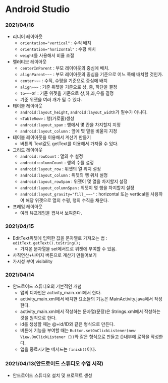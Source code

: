 # Android Studio

### 2021/04/16

- 리니어 레이아웃
  - `orientation="vertical"` : 수직 배치
  - `orientation="horizontal"` : 수평 배치
  - `weight`를 사용해서 비율 조절
- 렐러티브 레이아웃
  - `centerInParent` : 부모 레이아웃의 중심에 배치.
  - `alignParent~~~` : 부모 레이아웃의 중심을 기준으로 어느 쪽에 배치할 것인가.<br><!--(Top, Bottom, Left, Right)-->
  - `center~~~` : 수직, 수평을 기준으로 중심에 배치<br><!--(Vertical, Horizontal)-->
  - `align~~~` : 기준 위젯을 기준으로 상, 중, 하단을 결정<br><!--(Top, Baseline, Bottom)-->
  - `to~~~Of` : 기준 위젯을 기준으로 상,하,좌,우를 결정<br><!--(above, below, Left, Right)-->
  - 기준 위젯을 여러 개가 될 수 있다.
- 테이블 레이아웃
  - `android:layout_height`, `android:layout_width`가 필수가 아니다.
  - `<TableRow>` : 행(가로줄)생성
  - `android:layout_span` : 행에서 몇 칸을 차지할지 지정
  - `android:layout_column` : 앞에 몇 열을 비울지 지정<br><!--(Bootstrap의 offset과 비슷함.)-->
- 테이블 레이아웃을 이용해서 계산기 만들기
  - 버튼의 Text값도 getText를 이용해서 가져올 수 있다.
- 그리드 레이아웃
  - `android:rowCount` : 열의 수 설정
  - `android:columnCount` : 행의 수를 설정
  - `android:layout_row` : 위젯의 열 위치 설정
  - `android:layout_column` : 위젯의 행 위치 설정
  - `android:layout_rowSpan` : 위젯이 몇 열을 차지할지 설정
  - `android:layout_columnSpan` : 위젯이 몇 행을 차지할지 설정
  - `android:layout_gravity="fill_~~~"` : horizontal 또는 vertical을 사용하여 해당 위젯으로 열의 수평, 행의 수직을 채운다.
- 프레임 레이아웃
  - 여러 뷰프레임을 겹쳐서 보여준다.

### 2021/04/15

- EditText위젯에 입력한 값을 문자열로 가져오는 법 : `editText.getText().toString();`
  - 가져온 문자열을 set메서드로 위젯에 부여할 수 있음.
- 사칙연산+나머지 버튼으로 계산기 만들어보기
- 가시성 부여 visibility

### 2021/04/14

- 안드로이드 스튜디오의 기본적인 개념
  - 앱의 디자인은 activity_main.xml에서 한다.<br><!--(디자인 방식이 HTML CSS와 비슷함.)-->
  - activity_main.xml에서 배치한 요소들의 기능은 MainActivity.java에서 작성한다.<br><!--(사용 언어는 코틀린 또는 자바를 사용)-->
  - activity_main.xml에서 작성하는 문자열(문장)은 Strings.xml에서 작성하는 것을 원칙으로 한다.<br><!--(위젯에 직접 android:text="STRING"와 같이 작성 가능.)-->
  - id를 생성할 때는 @+id/ID와 같은 형식으로 만든다.
  - 버튼에 기능을 부여할 때는 `Button.setOnClickListener(new View.OnClickListener {})`와 같은 형식으로 만들고 {}내부에 로직을 작성한다.
  - 앱을 종료시키는 메서드는 `finish()`이다.

### 2021/04/13(안드로이드 스튜디오 수업 시작)

- 안드로이드 스튜디오 설치 및 프로젝트 생성